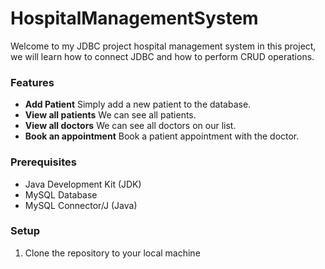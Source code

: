 ﻿# HospitalManagementSystem
 
Welcome to my JDBC project hospital management system in this project, we will learn how to connect JDBC and how to perform CRUD operations.

### Features
- **Add Patient** Simply add a new patient to the database.
- **View all patients** We can see all patients.
- **View all doctors** We can see all doctors on our list.
- **Book an appointment** Book a patient appointment with the doctor.

### Prerequisites

- Java Development Kit (JDK)
- MySQL Database
- MySQL Connector/J (Java)

### Setup

1. Clone the repository to your local machine

